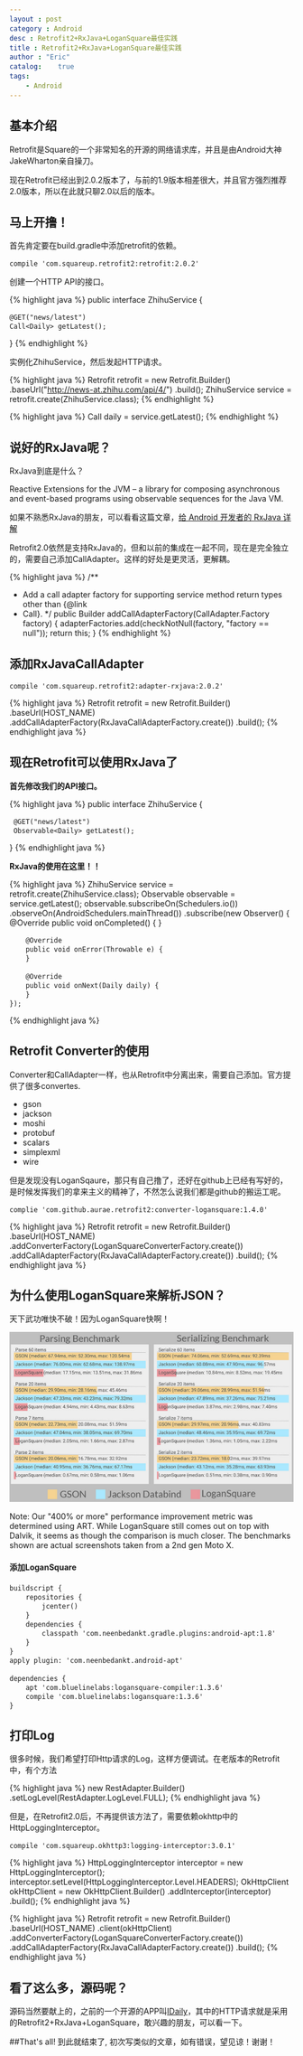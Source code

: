 ```yaml
---
layout : post 
category : Android
desc : Retrofit2+RxJava+LoganSquare最佳实践
title : Retrofit2+RxJava+LoganSquare最佳实践
author : "Eric"
catalog:    true
tags:
    - Android
---
```


## 基本介绍
Retrofit是Square的一个非常知名的开源的网络请求库，并且是由Android大神JakeWharton亲自操刀。

现在Retrofit已经出到2.0.2版本了，与前的1.9版本相差很大，并且官方强烈推荐2.0版本，所以在此就只聊2.0以后的版本。

## 马上开撸！
首先肯定要在build.gradle中添加retrofit的依赖。

```
compile 'com.squareup.retrofit2:retrofit:2.0.2'
```

创建一个HTTP API的接口。

{% highlight java %} 
public interface ZhihuService {
   
    @GET("news/latest") 
    Call<Daily> getLatest();
    
}
{% endhighlight %}

实例化ZhihuService，然后发起HTTP请求。

{% highlight java %} 
Retrofit retrofit = new Retrofit.Builder()
    .baseUrl("http://news-at.zhihu.com/api/4/")
    .build();
ZhihuService service = retrofit.create(ZhihuService.class);
{% endhighlight %}

{% highlight java %} 
Call<Daily> daily = service.getLatest();
{% endhighlight %}

## 说好的RxJava呢？

RxJava到底是什么？

Reactive Extensions for the JVM – a library for composing asynchronous and event-based programs using observable sequences for the Java VM.


如果不熟悉RxJava的朋友，可以看看这篇文章，[给 Android 开发者的 RxJava 详解](http://gank.io/post/560e15be2dca930e00da1083#toc_1)

Retrofit2.0依然是支持RxJava的，但和以前的集成在一起不同，现在是完全独立的，需要自己添加CallAdapter。这样的好处是更灵活，更解耦。

{% highlight java %} 
/**
 * Add a call adapter factory for supporting service method return types other than {@link
 * Call}.
 */
public Builder addCallAdapterFactory(CallAdapter.Factory factory) {
      adapterFactories.add(checkNotNull(factory, "factory == null"));
    return this;
}
{% endhighlight %}

## 添加RxJavaCallAdapter

```
compile 'com.squareup.retrofit2:adapter-rxjava:2.0.2'
```

{% highlight java %} 
Retrofit retrofit = new Retrofit.Builder()
                .baseUrl(HOST_NAME)
		        .addCallAdapterFactory(RxJavaCallAdapterFactory.create())
                .build();
{% endhighlight java %} 

## 现在Retrofit可以使用RxJava了

**首先修改我们的API接口。**

{% highlight java %} 
public interface ZhihuService {
	
	 @GET("news/latest")
	 Observable<Daily> getLatest();
	     
}
{% endhighlight java %} 

**RxJava的使用在这里！！**

{% highlight java %} 
    ZhihuService service = retrofit.create(ZhihuService.class);
    Observable<Daily> observable = service.getLatest();
    observable.subscribeOn(Schedulers.io())
            .observeOn(AndroidSchedulers.mainThread())
            .subscribe(new Observer<Daily>() {
        @Override
        public void onCompleted() {
        }

        @Override
        public void onError(Throwable e) {
        }

        @Override
        public void onNext(Daily daily) {
        }
    });
{% endhighlight java %} 

## Retrofit Converter的使用
Converter和CallAdapter一样，也从Retrofit中分离出来，需要自己添加。官方提供了很多convertes.

* gson
* jackson
* moshi
* protobuf
* scalars
* simplexml
* wire

但是发现没有LoganSqaure，那只有自己撸了，还好在github上已经有写好的，是时候发挥我们的拿来主义的精神了，不然怎么说我们都是github的搬运工呢。

```
complie 'com.github.aurae.retrofit2:converter-logansquare:1.4.0'
```

{% highlight java %} 
Retrofit retrofit = new Retrofit.Builder()
                .baseUrl(HOST_NAME)
                .addConverterFactory(LoganSquareConverterFactory.create())
                .addCallAdapterFactory(RxJavaCallAdapterFactory.create())
                .build();
{% endhighlight java %} 

## 为什么使用LoganSquare来解析JSON？

天下武功唯快不破！因为LoganSquare快啊！

![image](/img/1461222338634.png)

 Note: Our "400% or more" performance improvement metric was determined using ART. While LoganSquare still comes out on top with Dalvik, it seems as though the comparison is much closer. The benchmarks shown are actual screenshots taken from a 2nd gen Moto X.	

#### 添加LoganSquare
```
buildscript {
    repositories {
        jcenter()
    }
    dependencies {
        classpath 'com.neenbedankt.gradle.plugins:android-apt:1.8'
    }
}
apply plugin: 'com.neenbedankt.android-apt'

dependencies {
    apt 'com.bluelinelabs:logansquare-compiler:1.3.6'
    compile 'com.bluelinelabs:logansquare:1.3.6'
}
```

## 打印Log
很多时候，我们希望打印Http请求的Log，这样方便调试。在老版本的Retrofit中，有个方法

{% highlight java %} 
new RestAdapter.Builder()
    .setLogLevel(RestAdapter.LogLevel.FULL);
{% endhighlight java %} 

但是，在Retrofit2.0后，不再提供该方法了，需要依赖okhttp中的HttpLoggingInterceptor。

```
compile 'com.squareup.okhttp3:logging-interceptor:3.0.1'
```

{% highlight java %} 
HttpLoggingInterceptor interceptor = new HttpLoggingInterceptor();
        interceptor.setLevel(HttpLoggingInterceptor.Level.HEADERS);
        OkHttpClient okHttpClient = new OkHttpClient.Builder()
                .addInterceptor(interceptor)
                .build();
{% endhighlight java %} 

{% highlight java %} 
Retrofit retrofit = new Retrofit.Builder()
                .baseUrl(HOST_NAME)
                .client(okHttpClient)
                .addConverterFactory(LoganSquareConverterFactory.create())
                .addCallAdapterFactory(RxJavaCallAdapterFactory.create())
                .build();
{% endhighlight java %} 

## 看了这么多，源码呢？
源码当然要献上的，之前的一个开源的APP叫[IDaily](https://github.com/liuguangqiang/Idaily)，其中的HTTP请求就是采用的Retrofit2+RxJava+LoganSquare，敢兴趣的朋友，可以看一下。

##That's all!
到此就结束了, 初次写类似的文章，如有错误，望见谅！谢谢！
